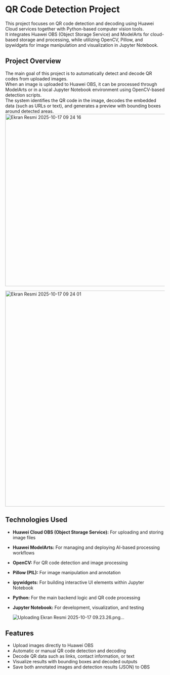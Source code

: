 # QR Code Detection Project

This project focuses on QR code detection and decoding using Huawei Cloud services together with Python-based computer vision tools.  
It integrates Huawei OBS (Object Storage Service) and ModelArts for cloud-based storage and processing, while utilizing OpenCV, Pillow, and ipywidgets for image manipulation and visualization in Jupyter Notebook.

## Project Overview

The main goal of this project is to automatically detect and decode QR codes from uploaded images.  
When an image is uploaded to Huawei OBS, it can be processed through ModelArts or in a local Jupyter Notebook environment using OpenCV-based detection scripts.  
The system identifies the QR code in the image, decodes the embedded data (such as URLs or text), and generates a preview with bounding boxes around detected areas.
<img width="1049" height="542" alt="Ekran Resmi 2025-10-17 09 24 16" src="https://github.com/user-attachments/assets/4f81505c-797d-4692-b100-d3f108936ff2" />

<img width="1049" height="679" alt="Ekran Resmi 2025-10-17 09 24 01" src="https://github.com/user-attachments/assets/0f7f09c0-54df-4986-a1fa-1c02193f50df" />


## Technologies Used

- **Huawei Cloud OBS (Object Storage Service):** For uploading and storing image files  
- **Huawei ModelArts:** For managing and deploying AI-based processing workflows  
- **OpenCV:** For QR code detection and image processing  
- **Pillow (PIL):** For image manipulation and annotation  
- **ipywidgets:** For building interactive UI elements within Jupyter Notebook  
- **Python:** For the main backend logic and QR code processing  
- **Jupyter Notebook:** For development, visualization, and testing

  ![Uploading Ekran Resmi 2025-10-17 09.23.26.png…]()

## Features

- Upload images directly to Huawei OBS  
- Automatic or manual QR code detection and decoding  
- Decode QR data such as links, contact information, or text  
- Visualize results with bounding boxes and decoded outputs  
- Save both annotated images and detection results (JSON) to OBS  



